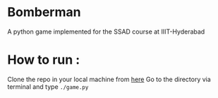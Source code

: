 # Bomberman
A python game implemented for the SSAD course at IIIT-Hyderabad
 

# How to run :
Clone the repo in your local machine from [here](https://github.com/arghyatiger/Bomberman)
Go to the directory via terminal and type `./game.py`

